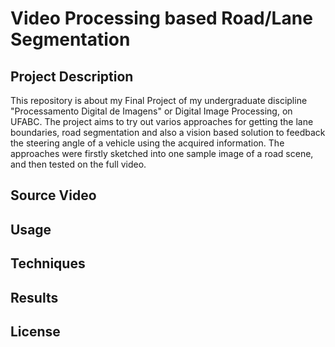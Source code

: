 #  Video Processing based Road/Lane Segmentation  

## Project Description

This repository is about my Final Project of my undergraduate discipline "Processamento Digital de Imagens" or Digital Image Processing, on UFABC. The project aims to try out varios approaches for getting the lane boundaries, road segmentation and also a vision based solution to feedback the steering angle of a vehicle using the acquired information. The approaches were firstly sketched into one sample image of a road scene, and then tested on the full video.

## Source Video

## Usage

## Techniques

## Results

## License

